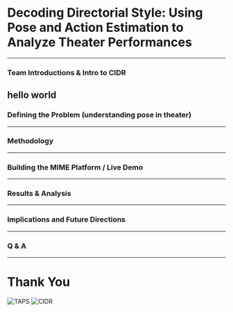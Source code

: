 # Decoding Directorial Style: Using Pose and Action Estimation to Analyze Theater Performances

<!-- .slide: data-background-video="assets/vis_fondly_phalp_coco.mp4" -->
<!-- .slide: data-background-size="contain" -->
<!-- .slide: data-background-video-loop -->

---


### Team Introductions & Intro to CIDR

hello world
---


### Defining the Problem (understanding pose in theater)


---


### Methodology


---


### Building the MIME Platform / Live Demo


---


### Results & Analysis


---


### Implications and Future Directions


---


### Q & A


---


# Thank You

<div class="logos">

![TAPS](assets/taps.png)
![CIDR](assets/cidr.420x140.png)

</div>

